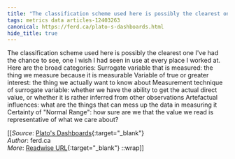 ```yaml
---
title: "The classification scheme used here is possibly the clearest one ..."
tags: metrics data articles-12403263
canonical: https://ferd.ca/plato-s-dashboards.html
hide_title: true
---
```


The classification scheme used here is possibly the clearest one I've had the chance to see, one I wish I had seen in use at every place I worked at. Here are the broad categories:
Surrogate variable that is measured: the thing we measure because it is measurable
Variable of true or greater interest: the thing we actually want to know about
Measurement technique of surrogate variable: whether we have the ability to get the actual direct value, or whether it is rather inferred from other observations
Artefactual influences: what are the things that can mess up the data in measuring it
Certainty of "Normal Range": how sure are we that the value we read is representative of what we care about?


[[_Source_: [Plato's Dashboards](https://ferd.ca/plato-s-dashboards.html){:target="_blank"}<br>
_Author_: ferd.ca<br>
_More_: [Readwise URL](https://readwise.io/open/261162624){:target="_blank"}
::wrap]]